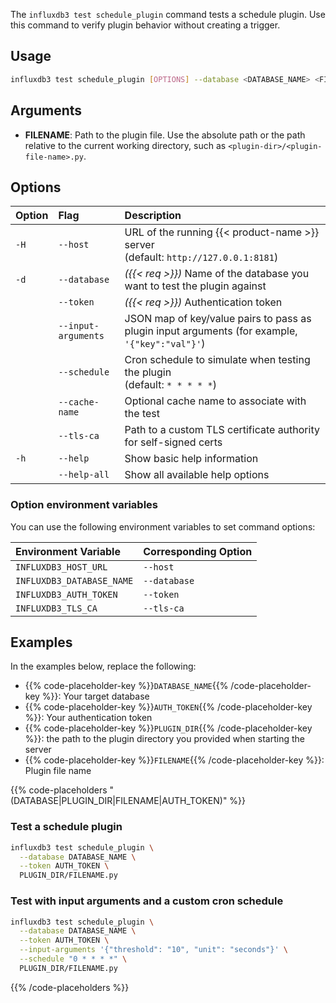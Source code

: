 
The `influxdb3 test schedule_plugin` command tests a schedule plugin. Use this command to verify plugin behavior without creating a trigger.

## Usage

<!--pytest.mark.skip-->

```bash
influxdb3 test schedule_plugin [OPTIONS] --database <DATABASE_NAME> <FILENAME>
```

## Arguments

- **FILENAME**: Path to the plugin file. Use the absolute path or the path relative to the current working directory, such as `<plugin-dir>/<plugin-file-name>.py`.

## Options

| Option | Flag                  | Description                                                                                   |
| :----- | :-------------------- | :-------------------------------------------------------------------------------------------- |
| `-H`   | `--host`              | URL of the running {{< product-name >}} server <br>(default: `http://127.0.0.1:8181`)         |
| `-d`   | `--database`          | _({{< req >}})_ Name of the database you want to test the plugin against                      |
|        | `--token`             | _({{< req >}})_ Authentication token                                                          |
|        | `--input-arguments`   | JSON map of key/value pairs to pass as plugin input arguments (for example, `'{"key":"val"}'`)|
|        | `--schedule`          | Cron schedule to simulate when testing the plugin <br>(default: `* * * * *`)                  |
|        | `--cache-name`        | Optional cache name to associate with the test                                                |
|        | `--tls-ca`            | Path to a custom TLS certificate authority for self-signed certs                              |
| `-h`   | `--help`              | Show basic help information                                                                   |
|        | `--help-all`          | Show all available help options                                                               |


### Option environment variables

You can use the following environment variables to set command options:

| Environment Variable      | Corresponding Option |
| :------------------------ | :------------------- |
| `INFLUXDB3_HOST_URL`      | `--host`             |
| `INFLUXDB3_DATABASE_NAME` | `--database`         |
| `INFLUXDB3_AUTH_TOKEN`    | `--token`            |
| `INFLUXDB3_TLS_CA`        | `--tls-ca`           |

## Examples 

In the examples below, replace the following:

- {{% code-placeholder-key %}}`DATABASE_NAME`{{% /code-placeholder-key %}}: Your target database
- {{% code-placeholder-key %}}`AUTH_TOKEN`{{% /code-placeholder-key %}}: Your authentication token
- {{% code-placeholder-key %}}`PLUGIN_DIR`{{% /code-placeholder-key %}}: 
  the path to the plugin directory you provided when starting the server
- {{% code-placeholder-key %}}`FILENAME`{{% /code-placeholder-key %}}: 
  Plugin file name

{{% code-placeholders "(DATABASE|PLUGIN_DIR|FILENAME|AUTH_TOKEN)" %}}

### Test a schedule plugin

<!--pytest.mark.skip-->

```bash
influxdb3 test schedule_plugin \
  --database DATABASE_NAME \
  --token AUTH_TOKEN \
  PLUGIN_DIR/FILENAME.py
```

### Test with input arguments and a custom cron schedule 

<!--pytest.mark.skip-->

```bash
influxdb3 test schedule_plugin \
  --database DATABASE_NAME \
  --token AUTH_TOKEN \
  --input-arguments '{"threshold": "10", "unit": "seconds"}' \
  --schedule "0 * * * *" \
  PLUGIN_DIR/FILENAME.py
```

{{% /code-placeholders %}}
